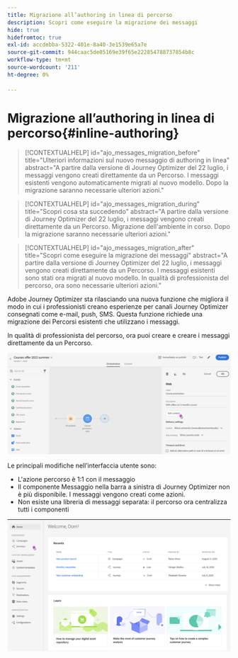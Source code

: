 ```yaml
---
title: Migrazione all’authoring in linea di percorso
description: Scopri come eseguire la migrazione dei messaggi
hide: true
hidefromtoc: true
exl-id: accdebba-5322-401e-8a40-3e1539e65a7e
source-git-commit: 944caac5de05169e39f65e222854788737854b8c
workflow-type: tm+mt
source-wordcount: '211'
ht-degree: 0%

---
```


# Migrazione all’authoring in linea di percorso{#inline-authoring}


>[!CONTEXTUALHELP]
>id="ajo_messages_migration_before"
>title="Ulteriori informazioni sul nuovo messaggio di authoring in linea"
>abstract="A partire dalla versione di Journey Optimizer del 22 luglio, i messaggi vengono creati direttamente da un Percorso. I messaggi esistenti vengono automaticamente migrati al nuovo modello. Dopo la migrazione saranno necessarie ulteriori azioni."

>[!CONTEXTUALHELP]
>id="ajo_messages_migration_during"
>title="Scopri cosa sta succedendo"
>abstract="A partire dalla versione di Journey Optimizer del 22 luglio, i messaggi vengono creati direttamente da un Percorso. Migrazione dell&#39;ambiente in corso. Dopo la migrazione saranno necessarie ulteriori azioni."


>[!CONTEXTUALHELP]
>id="ajo_messages_migration_after"
>title="Scopri come eseguire la migrazione dei messaggi"
>abstract="A partire dalla versione di Journey Optimizer del 22 luglio, i messaggi vengono creati direttamente da un Percorso. I messaggi esistenti sono stati ora migrati al nuovo modello. In qualità di professionista del percorso, ora sono necessarie ulteriori azioni."

Adobe Journey Optimizer sta rilasciando una nuova funzione che migliora il modo in cui i professionisti creano esperienze per canali Journey Optimizer consegnati come e-mail, push, SMS. Questa funzione richiede una migrazione dei Percorsi esistenti che utilizzano i messaggi.

In qualità di professionista del percorso, ora puoi creare e creare i messaggi direttamente da un Percorso.

![](assets/inline-message.png)

Le principali modifiche nell’interfaccia utente sono:

* L&#39;azione percorso è 1:1 con il messaggio
* Il componente Messaggio nella barra a sinistra di Journey Optimizer non è più disponibile. I messaggi vengono creati come azioni.
* Non esiste una libreria di messaggi separata: il percorso ora centralizza tutti i componenti

![](assets/updated-left-rail.png)
